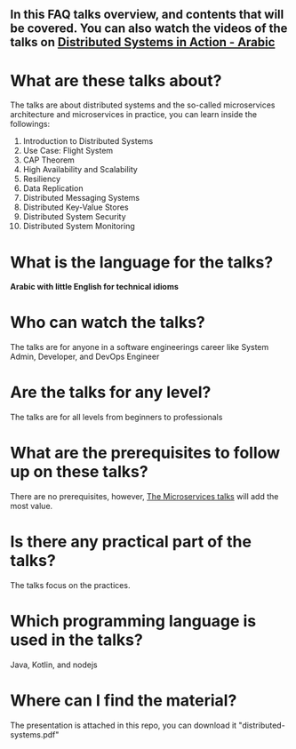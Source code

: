 ## In this FAQ talks overview, and contents that will be covered. You can also watch the videos of the talks on [Distributed Systems in Action - Arabic](https://www.youtube.com/playlist?list=PLgAqrVq84PDcg55xnbUBHuLS8tWul6-kF)

# What are these talks about?
The talks are about distributed systems and the so-called microservices architecture and microservices in practice, you can learn inside the followings:
1. Introduction to Distributed Systems
2. Use Case: Flight System
3. CAP Theorem
4. High Availability and Scalability
5. Resiliency
6. Data Replication
7. Distributed Messaging Systems
8. Distributed Key-Value Stores
9. Distributed System Security
10. Distributed System Monitoring

# What is the language for the talks?
**Arabic with little English for technical idioms**

# Who can watch the talks?
The talks are for anyone in a software engineerings career like System Admin, Developer, and DevOps Engineer

# Are the talks for any level?
The talks are for all levels from beginners to professionals

# What are the prerequisites to follow up on these talks?
There are no prerequisites, however, [The Microservices talks](https://www.youtube.com/playlist?list=PLgAqrVq84PDdfiDow3YVsgc1q34JD415Z) will add the most value. 

# Is there any practical part of the talks?
The talks focus on the practices.

# Which programming language is used in the talks?
Java, Kotlin, and nodejs

# Where can I find the material?
The presentation is attached in this repo, you can download it "distributed-systems.pdf"
